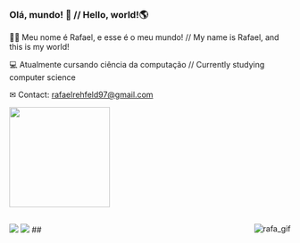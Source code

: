 ### Olá, mundo! 👋 // Hello, world!🌎
🧑🏻 Meu nome é Rafael, e esse é o meu mundo! //
    My name is Rafael, and this is my world!

💻 Atualmente cursando ciência da computação // Currently studying computer science

✉ Contact: rafaelrehfeld97@gmail.com

 <div>
  <a href="https://github.com/rehfeld13">
  <img height="180em" src="https://github-readme-stats.vercel.app/api?username=rehfeld13&show_icons=true&theme=dracula&include_all_commits=true&count_private=true"/>
</div>
  
  ##
 
<div> 
   <a href="https://instagram.com/rafaelucl" target="_blank"><img src="https://img.shields.io/badge/-Instagram-%23E4405F?style=for-the-badge&logo=instagram&logoColor=white" target="_blank"></a>
  <a href = "mailto:rafaelrehfeld97@gmail.com"><img src="https://img.shields.io/badge/-Gmail-%23333?style=for-the-badge&logo=gmail&logoColor=white" target="_blank"></a>
  ## <img align="right" alt="rafa_gif" src="https://c.tenor.com/zWLzYDsUprAAAAAM/anime-boy.gif">
</div>
  
<!--
**rehfeld13/rehfeld13** is a ✨ _special_ ✨ repository because its `README.md` (this file) appears on your GitHub profile.

Here are some ideas to get you started:

- 🔭 I’m currently working on ...
- 🌱 I’m currently learning ...
- 👯 I’m looking to collaborate on ...
- 🤔 I’m looking for help with ...
- 💬 Ask me about ...
- 📫 How to reach me: ...
- 😄 Pronouns: ...
- ⚡ Fun fact: ...
-->
